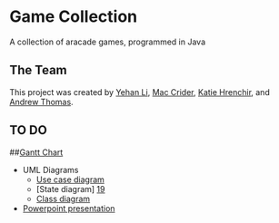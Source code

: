 # Game Collection
A collection of aracade games, programmed in Java

## The Team
This project was created by [Yehan Li][13], [Mac Crider][14], [Katie Hrenchir][15], and [Andrew Thomas][16].

## TO DO
##[Gantt Chart][22]

-  UML Diagrams
	-  [Use case diagram][17]
	-  [State diagram] [19]
	-  [Class diagram][18]
- [Powerpoint presentation][21]
 

[13]: https://github.com/greatyehanli
[14]: https://github.com/cridermac
[15]: https://github.com/katiehrenchir
[16]: https://github.com/athoma35
[17]: https://www.gliffy.com/go/share/sy5dhgvg97wmm56twuc0
[18]: https://www.gliffy.com/go/share/sy5dhgvg97wmm56twuc0
[19]: https://www.gliffy.com/go/share/sgke3auueym91dmay2wm
[20]: https://people.eecs.ku.edu/~khrenchi/eecs448-calendar/index.html
[21]: https://docs.google.com/presentation/d/126jSS7KJE7M0C7Zw25KQWBUdYEqJcDh24MKHKVw5zf4/edit?usp=sharing
[22]: https://www.teamgantt.com/gantt/schedule/?ids=698839
